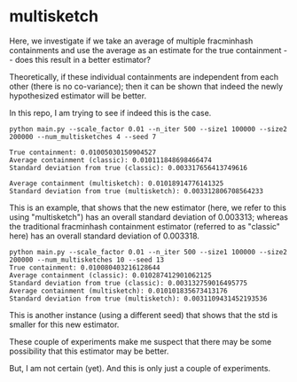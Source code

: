 # multisketch
Here, we investigate if we take an average of multiple fracminhash containments and use the average as an estimate for the true containment -- does this result in a better estimator?

Theoretically, if these individual containments are independent from each other (there is no co-variance); then it can be shown that indeed the newly hypothesized estimator will be better.

In this repo, I am trying to see if indeed this is the case.


```
python main.py --scale_factor 0.01 --n_iter 500 --size1 100000 --size2 200000 --num_multisketches 4 --seed 7

True containment: 0.01005030150904527
Average containment (classic): 0.010111848698466474
Standard deviation from true (classic): 0.003317656413749616

Average containment (multisketch): 0.01018914776141325
Standard deviation from true (multisketch): 0.003312806708564233
```

This is an example, that shows that the new estimator (here, we refer to this using "multisketch") has an overall standard deviation of 0.003313; whereas the traditional fracminhash containment estimator (referred to as "classic" here) has an overall standard deviation of 0.003318.


```
python main.py --scale_factor 0.01 --n_iter 500 --size1 100000 --size2 200000 --num_multisketches 10 --seed 13
True containment: 0.010080403216128644
Average containment (classic): 0.010287412901062125
Standard deviation from true (classic): 0.003132759016495775
Average containment (multisketch): 0.010101835673413176
Standard deviation from true (multisketch): 0.0031109431452193536
```

This is another instance (using a different seed) that shows that the std is smaller for this new estimator.


These couple of experiments make me suspect that there may be some possibility that this estimator may be better.

But, I am not certain (yet). And this is only just a couple of experiments.